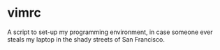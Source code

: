 # vimrc

A script to set-up my programming environment, in case someone ever steals my laptop in the shady streets of San Francisco.
